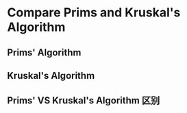 # Compare Prims and Kruskal's Algorithm

## Prims' Algorithm







## Kruskal's Algorithm







## Prims' VS Kruskal's Algorithm 区别

